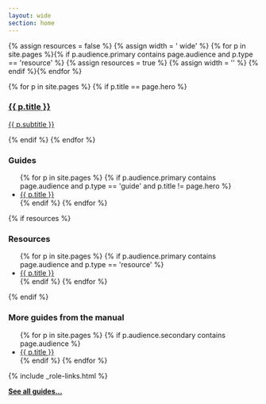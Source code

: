 ```yaml
---
layout: wide
section: home
---
```


{% assign resources = false %}
{% assign width = ' wide' %}
{% for p in site.pages %}{% if p.audience.primary contains page.audience and p.type == 'resource' %}
{% assign resources = true %}
{% assign width = '' %}
{% endif %}{% endfor %}

<div class="primary-links">
  <div class="hero link-list">

  {% for p in site.pages %}
    {% if p.title == page.hero %}
    <a href="{{ p.url }}">
      <h3>{{ p.title }}</h3>
      <p>{{ p.subtitle }}</p>
    </a>
    {% endif %}
  {% endfor %}

  </div>
  <div class="link-list{{ width }}">
    <h3>Guides</h3>
    <ul>
    {% for p in site.pages %}
      {% if p.audience.primary contains page.audience and p.type == 'guide' and p.title != page.hero %}
      <li> 
          <a href="{{ p.url }}">{{ p.title }}</a>
      </li>
      {% endif %}
    {% endfor %}
    </ul>
  </div>

{% if resources %}
  <div class="link-list">
    <h3>Resources</h3>
    <ul>
    {% for p in site.pages %}
      {% if p.audience.primary contains page.audience and p.type == 'resource' %}
      <li> 
          <a href="{{ p.url }}">{{ p.title }}</a>
      </li>
      {% endif %}
    {% endfor %}
    </ul>
  </div>
{% endif %}

</div>


<div class="link-list">
  <h3>More guides from the manual</h3>
<ul>
{% for p in site.pages %}
  {% if p.audience.secondary contains page.audience %}
  <li> 
      <a href="{{ p.url }}" title="{{ p.subtitle }}">{{ p.title }}</a>
  </li>
  {% endif %}
{% endfor %}
</ul>
</div>

{% include _role-links.html %}

<p><strong><a href="/all-guides">See all guides...</a></strong></p>
